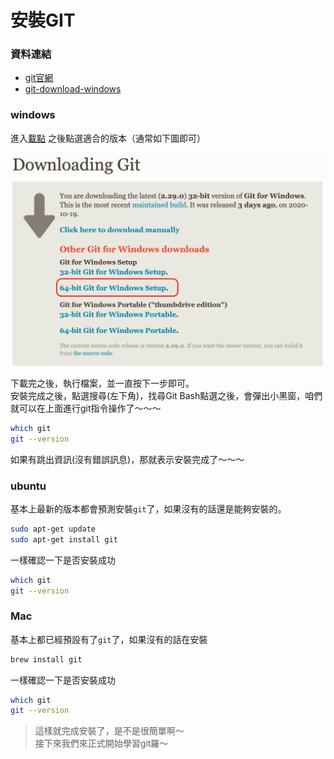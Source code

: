 # 安裝GIT

### 資料連結

* [git官網](https://git-scm.com/)
* [git-download-windows](https://git-scm.com/download/win)

### windows

進入[載點](https://git-scm.com/download/win) 之後點選適合的版本（通常如下圖即可）

![](../../.gitbook/assets/jie-tu-20201023-xia-wu-3.57.36.png)

下載完之後，執行檔案，並一直按下一步即可。  
安裝完成之後，點選搜尋\(左下角\)，找尋Git Bash點選之後，會彈出小黑窗，咱們就可以在上面進行git指令操作了～～～

```bash
which git
git --version
```

如果有跳出資訊\(沒有錯誤訊息\)，那就表示安裝完成了～～～

### 

### ubuntu

基本上最新的版本都會預測安裝`git`了，如果沒有的話還是能夠安裝的。

```bash
sudo apt-get update
sudo apt-get install git
```

一樣確認一下是否安裝成功

```bash
which git
git --version
```



### Mac

基本上都已經預設有了`git`了，如果沒有的話在安裝

```bash
brew install git
```

一樣確認一下是否安裝成功

```bash
which git
git --version
```



> 這樣就完成安裝了，是不是很簡單啊～  
> 接下來我們來正式開始學習git羅～

